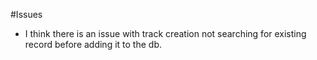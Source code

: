 #Issues

- I think there is an issue with track creation not searching for existing record before adding it to the db.
